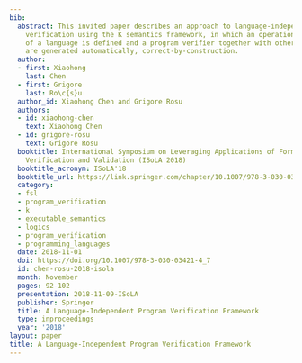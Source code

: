 ```yaml
---
bib:
  abstract: This invited paper describes an approach to language-independent deductive
    verification using the K semantics framework, in which an operational semantics
    of a language is defined and a program verifier together with other language tools
    are generated automatically, correct-by-construction.
  author:
  - first: Xiaohong
    last: Chen
  - first: Grigore
    last: Ro\c{s}u
  author_id: Xiaohong Chen and Grigore Rosu
  authors:
  - id: xiaohong-chen
    text: Xiaohong Chen
  - id: grigore-rosu
    text: Grigore Rosu
  booktitle: International Symposium on Leveraging Applications of Formal Methods,
    Verification and Validation (ISoLA 2018)
  booktitle_acronym: ISoLA'18
  booktitle_url: https://link.springer.com/chapter/10.1007/978-3-030-03421-4_7
  category:
  - fsl
  - program_verification
  - k
  - executable_semantics
  - logics
  - program_verification
  - programming_languages
  date: 2018-11-01
  doi: https://doi.org/10.1007/978-3-030-03421-4_7
  id: chen-rosu-2018-isola
  month: November
  pages: 92-102
  presentation: 2018-11-09-ISoLA
  publisher: Springer
  title: A Language-Independent Program Verification Framework
  type: inproceedings
  year: '2018'
layout: paper
title: A Language-Independent Program Verification Framework
---
```

